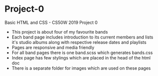 # Project-0
Basic HTML and CSS - CS50W 2019 Project 0

* This project is about four of my favourite bands
* Each band page includes introduction to its current members and lists it's studio albums along with respective release dates and playlists
* Pages are responsive and media friendly
* For all band pages there is one band.scss which generates bands.css
* Index page has few stylings which are placed in the head of the html doc
* There is a separate folder for images which are used on these pages
